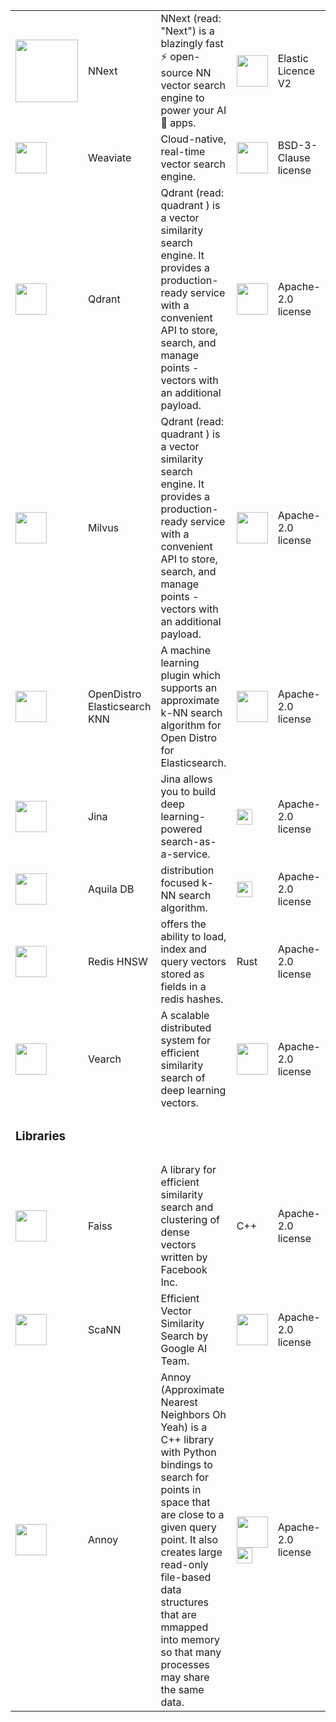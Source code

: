 <table>
<tr>
    <td><img src="https://s3.us-east-2.amazonaws.com/assets.nnext.io/img/nnext-dark-sq.png" width="100" /></td>
    <td>NNext</td>
    <td>NNext (read: "Next") is a blazingly fast ⚡️ open-source NN vector search engine to power your AI 🤖 apps.</td>
    <td><img src="https://s3.us-east-2.amazonaws.com/assets.nnext.io/img/icons8-c%2B%2B-bw.svg" width="50" /></td>
    <td>Elastic Licence V2</td>
  </tr>
  <tr>
    <td><img src="https://raw.githubusercontent.com/semi-technologies/weaviate/19de0956c69b66c5552447e84d016f4fe29d12c9/docs/assets/weaviate-logo.png" width="50" /></td>
    <td>Weaviate</td>
    <td>Cloud-native, real-time vector search engine.</td>
    <td><img src="https://go.dev/images/go-logo-white.svg" width="50" /></td>
    <td>BSD-3-Clause license</td>
  </tr>
  <tr>
    <td><img src="https://qdrant.github.io/qdrant/logo.svg" width="50" /></td>
    <td>Qdrant</td>
    <td>Qdrant (read: quadrant ) is a vector similarity search engine. It provides a production-ready service with a convenient API to store, search, and manage points - vectors with an additional payload.</td>
    <td><img src="https://foundation.rust-lang.org/img/rust-logo-blk.svg" width="50" /></td>
    <td>Apache-2.0 license</td>
  </tr>
  <tr>
    <td><img src="https://s3.us-east-2.amazonaws.com/assets.nnext.io/img/milvus-logo.svg" width="50" /></td>
    <td>Milvus</td>
    <td>Qdrant (read: quadrant ) is a vector similarity search engine. It provides a production-ready service with a convenient API to store, search, and manage points - vectors with an additional payload.</td>
    <td><img src="https://go.dev/images/go-logo-white.svg" width="50" /></td>
    <td>Apache-2.0 license</td>
  </tr>
    <tr>
        <td><img src="https://opendistro.github.io/for-elasticsearch/assets/media/logos/OpenDistro-logo.svg" width="50" /></td>
        <td>OpenDistro Elasticsearch KNN</td>
        <td>A machine learning plugin which supports an approximate k-NN search algorithm for Open Distro for Elasticsearch.</td>
        <td><img src="https://s3.us-east-2.amazonaws.com/assets.nnext.io/img/icons8-java.svg" width="50" /></td>
        <td>Apache-2.0 license</td>
      </tr>
    <tr>
        <td><img src="https://docs.jina.ai/_static/logo-light.svg" width="50" /></td>
        <td>Jina</td>
        <td> Jina allows you to build deep learning-powered search-as-a-service.</td>
        <td><img src="https://upload.wikimedia.org/wikipedia/commons/thumb/c/c3/Python-logo-notext.svg/220px-Python-logo-notext.svg.png?20100317150552" width="25" /></td>
        <td>Apache-2.0 license</td>
      </tr>
    <tr>
        <td><img src="https://aquila.network/static/aquila-696x698-c341a14356a361b0a2c341065ab2f8bf.png" width="50" /></td>
        <td>Aquila DB</td>
        <td>distribution focused k-NN search algorithm.</td>
        <td><img src="https://upload.wikimedia.org/wikipedia/commons/thumb/c/c3/Python-logo-notext.svg/220px-Python-logo-notext.svg.png?20100317150552" width="25" /></td>
        <td>Apache-2.0 license</td>
      </tr>
    <tr>
        <td><img src="https://www.logo.wine/a/logo/Redis/Redis-Logo.wine.svg" width="50" /></td>
        <td>Redis HNSW</td>
        <td>offers the ability to load, index and query vectors stored as fields in a redis hashes.</td>
        <td>Rust</td>
        <td>Apache-2.0 license</td>
      </tr>
    <tr>
        <td><img src="https://img11.360buyimg.com/da/jfs/t1/98928/8/417/6872/5dad7937E5e29eb75/3604f4cc5790d0d2.png" width="50" /></td>
        <td>Vearch</td>
        <td>A scalable distributed system for efficient similarity search of deep learning vectors.</td>
        <td><img src="https://go.dev/images/go-logo-white.svg" width="50" /></td>
        <td>Apache-2.0 license</td>
      </tr>
    <tr>
        <td><h3>Libraries<h3></td>
      </tr>
    <tr>
        <td><img src="https://scontent.fphx1-1.fna.fbcdn.net/v/t31.18172-8/26232897_583917478617988_5520805388039845783_o.png?stp=dst-jpg_s960x960&_nc_cat=101&ccb=1-6&_nc_sid=8631f5&_nc_ohc=yJdjkoKkRKQAX-lyWeo&_nc_oc=AQmwXF3WEl9wsYmcTOuHl20Mvz6B4c2W4EcpBoLJ8wKFjU_XDhqDkswmruTPKJpnJy0q2UJZ69WlWHBe_rv7Nmiu&_nc_ht=scontent.fphx1-1.fna&oh=00_AT-W664tviG0QpcZmn-MF-5YYDlQWKE_tRKYOT8hJuw2iw&oe=62A04B9E" width="50" /></td>
        <td>Faiss</td>
        <td>A library for efficient similarity search and clustering of dense vectors written by Facebook Inc.</td>
        <td>C++</td>
        <td>Apache-2.0 license</td>
      </tr>
    <tr>
        <td><img src="https://pbs.twimg.com/profile_images/993649592422907904/yD7LkqU2_400x400.jpg" width="50" /></td>
        <td>ScaNN</td>
        <td>Efficient Vector Similarity Search by Google AI Team.</td>
        <td><img src="https://s3.us-east-2.amazonaws.com/assets.nnext.io/img/icons8-c%2B%2B-bw.svg" width="50" /></td>
        <td>Apache-2.0 license</td>
      </tr>
    <tr>
        <td><img src="https://s3.us-east-2.amazonaws.com/assets.nnext.io/img/spotify-annoy.png" width="50" /></td>
        <td>Annoy</td>
        <td>Annoy (Approximate Nearest Neighbors Oh Yeah) is a C++ library with Python bindings to search for points in space that are close to a given query point. It also creates large read-only file-based data structures that are mmapped into memory so that many processes may share the same data.</td>
        <td><img src="https://s3.us-east-2.amazonaws.com/assets.nnext.io/img/icons8-c%2B%2B-bw.svg" width="50" /><img src="https://upload.wikimedia.org/wikipedia/commons/thumb/c/c3/Python-logo-notext.svg/220px-Python-logo-notext.svg.png?20100317150552" width="25" /></td>
        <td>Apache-2.0 license</td>
      </tr>
 </table>
